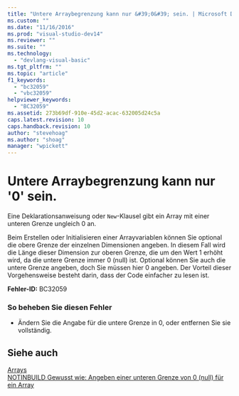 ```yaml
---
title: "Untere Arraybegrenzung kann nur &#39;0&#39; sein. | Microsoft Docs"
ms.custom: ""
ms.date: "11/16/2016"
ms.prod: "visual-studio-dev14"
ms.reviewer: ""
ms.suite: ""
ms.technology: 
  - "devlang-visual-basic"
ms.tgt_pltfrm: ""
ms.topic: "article"
f1_keywords: 
  - "bc32059"
  - "vbc32059"
helpviewer_keywords: 
  - "BC32059"
ms.assetid: 273b69df-910e-45d2-acac-632005d24c5a
caps.latest.revision: 10
caps.handback.revision: 10
author: "stevehoag"
ms.author: "shoag"
manager: "wpickett"
---
```

# Untere Arraybegrenzung kann nur &#39;0&#39; sein.
Eine Deklarationsanweisung oder `New`\-Klausel gibt ein Array mit einer unteren Grenze ungleich 0 an.  
  
 Beim Erstellen oder Initialisieren einer Arrayvariablen können Sie optional die obere Grenze der einzelnen Dimensionen angeben. In diesem Fall wird die Länge dieser Dimension zur oberen Grenze, die um den Wert 1 erhöht wird, da die untere Grenze immer 0 \(null\) ist. Optional können Sie auch die untere Grenze angeben, doch Sie müssen hier 0 angeben. Der Vorteil dieser Vorgehensweise besteht darin, dass der Code einfacher zu lesen ist.  
  
 **Fehler\-ID:** BC32059  
  
### So beheben Sie diesen Fehler  
  
-   Ändern Sie die Angabe für die untere Grenze in 0, oder entfernen Sie sie vollständig.  
  
## Siehe auch  
 [Arrays](../../visual-basic/programming-guide/language-features/arrays/index.md)   
 [NOTINBUILD Gewusst wie: Angeben einer unteren Grenze von 0 \(null\) für ein Array](http://msdn.microsoft.com/de-de/20ffd49a-64f7-4634-8ed0-46ba1049d935)